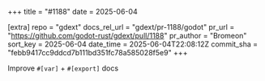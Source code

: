 +++
title = "#1188"
date = 2025-06-04

[extra]
repo = "gdext"
docs_rel_url = "gdext/pr-1188/godot"
pr_url = "https://github.com/godot-rust/gdext/pull/1188"
pr_author = "Bromeon"
sort_key = 2025-06-04
date_time = 2025-06-04T22:08:12Z
commit_sha = "febb9417cc9ddcd7b111bd351fc78a585028f5e9"
+++

Improve `#[var]` + `#[export]` docs
